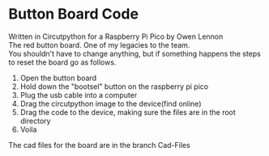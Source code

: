# Button Board Code
Written in Circutpython for a Raspberry Pi Pico by Owen Lennon
<br/>
The red button board. One of my legacies to the team. 
<br/>
You shouldn't have to change anything, but if something happens the steps to reset the board go as follows.
1. Open the button board
2. Hold down the "bootsel" button on the raspberry pi pico
3. Plug the usb cable into a computer
4. Drag the circutpython image to the device(find online)
5. Drag the code to the device, making sure the files are in the root directory
6. Voila

The cad files for the board are in the branch Cad-Files
